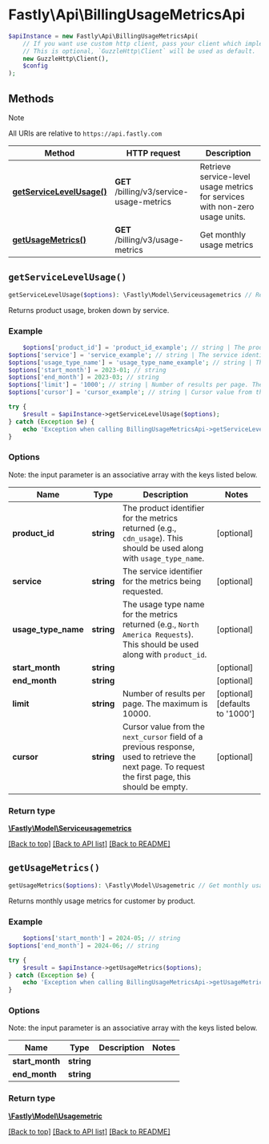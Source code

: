 # Fastly\Api\BillingUsageMetricsApi


```php
$apiInstance = new Fastly\Api\BillingUsageMetricsApi(
    // If you want use custom http client, pass your client which implements `GuzzleHttp\ClientInterface`.
    // This is optional, `GuzzleHttp\Client` will be used as default.
    new GuzzleHttp\Client(),
    $config
);
```

## Methods

> [!NOTE]
> All URIs are relative to `https://api.fastly.com`

Method | HTTP request | Description
------ | ------------ | -----------
[**getServiceLevelUsage()**](BillingUsageMetricsApi.md#getServiceLevelUsage) | **GET** /billing/v3/service-usage-metrics | Retrieve service-level usage metrics for services with non-zero usage units.
[**getUsageMetrics()**](BillingUsageMetricsApi.md#getUsageMetrics) | **GET** /billing/v3/usage-metrics | Get monthly usage metrics


## `getServiceLevelUsage()`

```php
getServiceLevelUsage($options): \Fastly\Model\Serviceusagemetrics // Retrieve service-level usage metrics for services with non-zero usage units.
```

Returns product usage, broken down by service.

### Example
```php
    $options['product_id'] = 'product_id_example'; // string | The product identifier for the metrics returned (e.g., `cdn_usage`). This should be used along with `usage_type_name`.
$options['service'] = 'service_example'; // string | The service identifier for the metrics being requested.
$options['usage_type_name'] = 'usage_type_name_example'; // string | The usage type name for the metrics returned (e.g., `North America Requests`). This should be used along with `product_id`.
$options['start_month'] = 2023-01; // string
$options['end_month'] = 2023-03; // string
$options['limit'] = '1000'; // string | Number of results per page. The maximum is 10000.
$options['cursor'] = 'cursor_example'; // string | Cursor value from the `next_cursor` field of a previous response, used to retrieve the next page. To request the first page, this should be empty.

try {
    $result = $apiInstance->getServiceLevelUsage($options);
} catch (Exception $e) {
    echo 'Exception when calling BillingUsageMetricsApi->getServiceLevelUsage: ', $e->getMessage(), PHP_EOL;
}
```

### Options

Note: the input parameter is an associative array with the keys listed below.

Name | Type | Description  | Notes
------------- | ------------- | ------------- | -------------
**product_id** | **string** | The product identifier for the metrics returned (e.g., `cdn_usage`). This should be used along with `usage_type_name`. | [optional]
**service** | **string** | The service identifier for the metrics being requested. | [optional]
**usage_type_name** | **string** | The usage type name for the metrics returned (e.g., `North America Requests`). This should be used along with `product_id`. | [optional]
**start_month** | **string** |  | [optional]
**end_month** | **string** |  | [optional]
**limit** | **string** | Number of results per page. The maximum is 10000. | [optional] [defaults to '1000']
**cursor** | **string** | Cursor value from the `next_cursor` field of a previous response, used to retrieve the next page. To request the first page, this should be empty. | [optional]

### Return type

[**\Fastly\Model\Serviceusagemetrics**](../Model/Serviceusagemetrics.md)

[[Back to top]](#) [[Back to API list]](../../README.md#endpoints)
[[Back to README]](../../README.md)

## `getUsageMetrics()`

```php
getUsageMetrics($options): \Fastly\Model\Usagemetric // Get monthly usage metrics
```

Returns monthly usage metrics for customer by product.

### Example
```php
    $options['start_month'] = 2024-05; // string
$options['end_month'] = 2024-06; // string

try {
    $result = $apiInstance->getUsageMetrics($options);
} catch (Exception $e) {
    echo 'Exception when calling BillingUsageMetricsApi->getUsageMetrics: ', $e->getMessage(), PHP_EOL;
}
```

### Options

Note: the input parameter is an associative array with the keys listed below.

Name | Type | Description  | Notes
------------- | ------------- | ------------- | -------------
**start_month** | **string** |  |
**end_month** | **string** |  |

### Return type

[**\Fastly\Model\Usagemetric**](../Model/Usagemetric.md)

[[Back to top]](#) [[Back to API list]](../../README.md#endpoints)
[[Back to README]](../../README.md)
